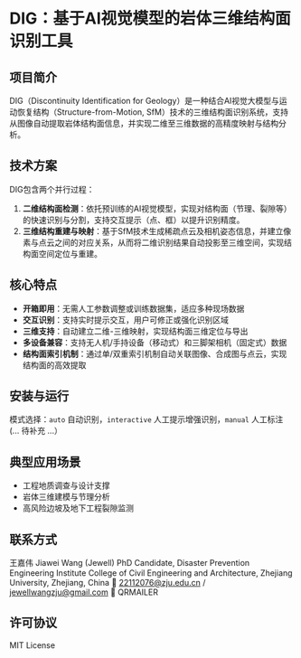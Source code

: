 # DIG：基于AI视觉模型的岩体三维结构面识别工具

## 项目简介

DIG（Discontinuity Identification for Geology）是一种结合AI视觉大模型与运动恢复结构（Structure-from-Motion, SfM）技术的三维结构面识别系统，支持从图像自动提取岩体结构面信息，并实现二维至三维数据的高精度映射与结构分析。

## 技术方案

DIG包含两个并行过程：

1. **二维结构面检测**：依托预训练的AI视觉模型，实现对结构面（节理、裂隙等）的快速识别与分割，支持交互提示（点、框）以提升识别精度。
2. **三维结构重建与映射**：基于SfM技术生成稀疏点云及相机姿态信息，并建立像素与点云之间的对应关系，从而将二维识别结果自动投影至三维空间，实现结构面空间定位与重建。

## 核心特点

* **开箱即用**：无需人工参数调整或训练数据集，适应多种现场数据
* **交互识别**：支持实时提示交互，用户可修正或强化识别区域
* **三维支持**：自动建立二维-三维映射，实现结构面三维定位与导出
* **多设备兼容**：支持无人机/手持设备（移动式）和三脚架相机（固定式）数据
* **结构面索引机制**：通过单/双重索引机制自动关联图像、合成图与点云，实现结构面的高效提取

## 安装与运行
模式选择：`auto` 自动识别，`interactive` 人工提示增强识别，`manual` 人工标注
(...
待补充
...）

## 典型应用场景

* 工程地质调查与设计支撑
* 岩体三维建模与节理分析
* 高风险边坡及地下工程裂隙监测

## 联系方式

王嘉伟 Jiawei Wang (Jewell) 
PhD Candidate, Disaster Prevention Engineering Institute
College of Civil Engineering and Architecture, Zhejiang University, Zhejiang, China
📧 22112076@zju.edu.cn / jewellwangzju@gmail.com
🔗 QRMAILER

## 许可协议

MIT License
